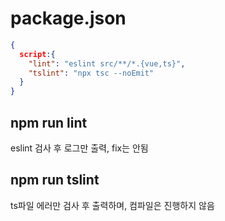 # package.json
```json
{
  script:{
    "lint": "eslint src/**/*.{vue,ts}",
    "tslint": "npx tsc --noEmit"
  }
}
```

## npm run lint
eslint 검사 후 로그만 출력, fix는 안됨

## npm run tslint
ts파일 에러만 검사 후 출력하며, 컴파일은 진행하지 않음
